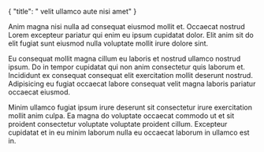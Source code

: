 {
  "title": " velit ullamco aute nisi amet"
}

Anim magna nisi nulla ad consequat eiusmod mollit et. Occaecat nostrud Lorem excepteur pariatur qui enim eu ipsum cupidatat dolor. Elit anim sit do elit fugiat sunt eiusmod nulla voluptate mollit irure dolore sint.

Eu consequat mollit magna cillum eu laboris et nostrud ullamco nostrud ipsum. Do in tempor cupidatat qui non anim consectetur quis laborum et. Incididunt ex consequat consequat elit exercitation mollit deserunt nostrud. Adipisicing eu fugiat occaecat labore consequat velit magna laboris pariatur occaecat eiusmod.

Minim ullamco fugiat ipsum irure deserunt sit consectetur irure exercitation mollit anim culpa. Ea magna do voluptate occaecat commodo ut et sit proident consectetur voluptate voluptate proident cillum. Excepteur cupidatat et in eu minim laborum nulla eu occaecat laborum in ullamco est in.